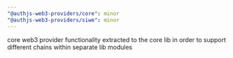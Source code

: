 ```yaml
---
"@authjs-web3-providers/core": minor
"@authjs-web3-providers/siwe": minor
---
```


core web3 provider functionality extracted to the core lib in order to support different chains within separate lib modules
